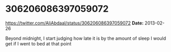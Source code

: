 # 306206086397059072
https://twitter.com/AliAbdaal/status/306206086397059072
**Date:** 2013-02-26

Beyond midnight, I start judging how late it is by the amount of sleep I would get if I went to bed at that point
